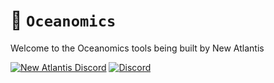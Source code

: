 # 🌊 `Oceanomics`

Welcome to the Oceanomics tools being built by New Atlantis

[![New Atlantis Discord](https://badgen.net/discord/members/newatlantis)](https://discord.gg/newatlantis)
[![Discord](https://img.shields.io/discord/newatlantis.svg?label=&logo=discord&logoColor=ffffff&color=7389D8&labelColor=6A7EC2)](https://discord.gg/newatlantis)

